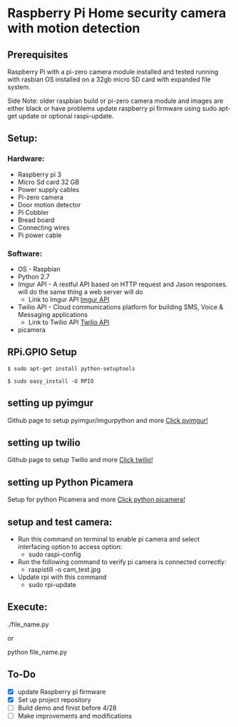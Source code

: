 # Raspberry Pi Home security camera with motion detection #

## Prerequisites ##

Raspberry Pi with a pi-zero camera module installed and tested running with rasbian OS installed on a 32gb micro SD card with expanded file system.

Side Note: older raspbian build or pi-zero camera module and images are either black or have problems update raspberry pi firmware using sudo apt-get update or optional raspi-update.

## Setup: ##

### Hardware: ###
* Raspberry pi 3
* Micro Sd card 32 GB
* Power supply cables
* Pi-zero camera
* Door motion detector
* Pi Cobbler
* Bread board
* Connecting wires
* Pi power cable

### Software: ###
- OS - Raspbian
- Python 2.7
- Imgur API - A restful API based on HTTP request and Jason responses. will do the same thing a web server will do
  - Link to Imgur API [Imgur API](https://api.imgur.com/)
- Twilio API - Cloud communications platform for building SMS, Voice & Messaging applications
  - Link to Twilio API [Twilio API](https://www.twilio.com/docs/usage/api)
- picamera

## RPi.GPIO Setup ##
`$ sudo apt-get install python-setuptools`

`$ sudo easy_install -U RPIO`

## setting up pyimgur ##
Github page to setup pyimgur/imgurpython and more [Click pyimgur!](https://github.com/Imgur/imgurpython)

## setting up twilio ##
Github page to setup Twilio and more [Click twilio!](https://github.com/twilio/twilio-python)

## setting up Python Picamera ##
Setup for python Picamera and more [Click python picamera!](https://picamera.readthedocs.io/en/release-1.0/install2.html)

## setup and test camera: ##
- Run this command on terminal to enable pi camera and select interfacing option to access option:
  - sudo raspi-config
- Run the following command to verify pi camera is connected correctly:
  - raspistill -o cam_test.jpg
- Update rpi with this command
  - sudo rpi-update

## Execute: ##
./file_name.py

or 

python file_name.py

## To-Do ##

- [X] update Raspberry pi firmware
- [X] Set up project repository
- [ ] Build demo and finist before 4/28
- [ ] Make improvements and modifications
